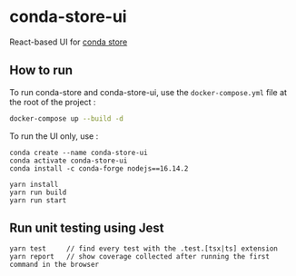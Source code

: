 # conda-store-ui


React-based UI for [conda store](https://github.com/Quansight/conda-store)


## How to run

To run conda-store and conda-store-ui, use the `docker-compose.yml` file at the root of the project :
```sh
docker-compose up --build -d  
```

To run the UI only, use :
```
conda create --name conda-store-ui
conda activate conda-store-ui
conda install -c conda-forge nodejs==16.14.2

yarn install
yarn run build
yarn run start
```


## Run unit testing using Jest
```
yarn test     // find every test with the .test.[tsx|ts] extension
yarn report   // show coverage collected after running the first command in the browser
```
